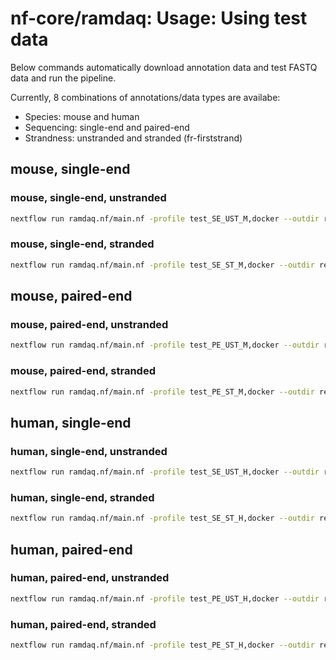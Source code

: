 # nf-core/ramdaq: Usage: Using test data

Below commands automatically download annotation data and test FASTQ data and run the pipeline.


Currently, 8 combinations of annotations/data types are availabe:

- Species: mouse and human
- Sequencing: single-end and paired-end
- Strandness: unstranded and stranded (fr-firststrand)

## mouse, single-end

### mouse, single-end, unstranded

```bash
nextflow run ramdaq.nf/main.nf -profile test_SE_UST_M,docker --outdir results_DLtest_SE_UST_M
```

### mouse, single-end, stranded

```bash
nextflow run ramdaq.nf/main.nf -profile test_SE_ST_M,docker --outdir results_DLtest_SE_ST_M
```

## mouse, paired-end

### mouse, paired-end, unstranded

```bash
nextflow run ramdaq.nf/main.nf -profile test_PE_UST_M,docker --outdir results_DLtest_PE_UST_M
```

### mouse, paired-end, stranded

```bash
nextflow run ramdaq.nf/main.nf -profile test_PE_ST_M,docker --outdir results_DLtest_PE_ST_M
```

## human, single-end

### human, single-end, unstranded

```bash
nextflow run ramdaq.nf/main.nf -profile test_SE_UST_H,docker --outdir results_DLtest_SE_UST_H
```

### human, single-end, stranded

```bash
nextflow run ramdaq.nf/main.nf -profile test_SE_ST_H,docker --outdir results_DLtest_SE_ST_H
```

## human, paired-end

### human, paired-end, unstranded

```bash
nextflow run ramdaq.nf/main.nf -profile test_PE_UST_H,docker --outdir results_DLtest_PE_UST_H
```

### human, paired-end, stranded

```bash
nextflow run ramdaq.nf/main.nf -profile test_PE_ST_H,docker --outdir results_DLtest_PE_ST_H
```
